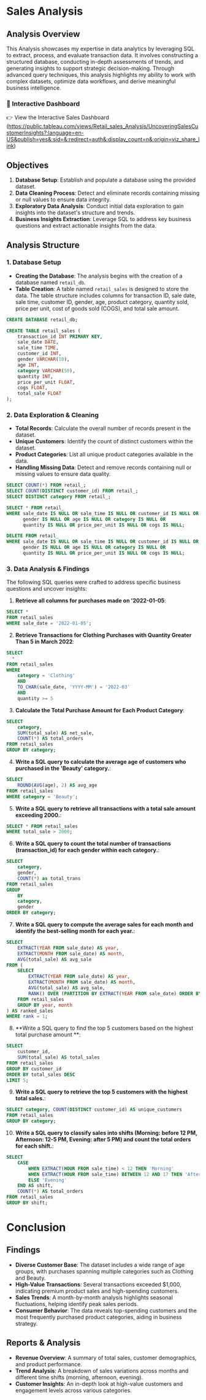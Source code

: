 # Sales Analysis

## Analysis Overview

This Analysis showcases my expertise in data analytics by leveraging SQL to extract, process, and evaluate transaction data. It involves constructing a structured database, conducting in-depth assessments of trends, and generating insights to support strategic decision-making. Through advanced query techniques, this analysis highlights my ability to work with complex datasets, optimize data workflows, and derive meaningful business intelligence.

### **🔗 Interactive Dashboard**
👉 View the Interactive Sales Dashboard (https://public.tableau.com/views/Retail_sales_Analysis/UncoveringSalesCustomerInsights?:language=en-US&publish=yes&:sid=&:redirect=auth&:display_count=n&:origin=viz_share_link)

## Objectives

1. **Database Setup**: Establish and populate a database using the provided dataset.
2. **Data Cleaning Process**: Detect and eliminate records containing missing or null values to ensure data integrity.
3. **Exploratory Data Analysis**: Conduct initial data exploration to gain insights into the dataset's structure and trends.
4. **Business Insights Extraction**: Leverage SQL to address key business questions and extract actionable insights from the data.

## Analysis Structure

### 1. Database Setup

- **Creating the Database**: The analysis begins with the creation of a database named `retail_db`.
- **Table Creation**: A table named `retail_sales` is designed to store the data. The table structure includes columns for transaction ID, sale date, sale time, customer ID, gender, age, product category, quantity sold, price per unit, cost of goods sold (COGS), and total sale amount.

```sql
CREATE DATABASE retail_db;

CREATE TABLE retail_sales (
    transaction_id INT PRIMARY KEY,
    sale_date DATE,
    sale_time TIME,
    customer_id INT,
    gender VARCHAR(10),
    age INT,
    category VARCHAR(50),
    quantity INT,
    price_per_unit FLOAT,
    cogs FLOAT,
    total_sale FLOAT
);
```

### 2. Data Exploration & Cleaning

- **Total Records**: Calculate the overall number of records present in the dataset.
- **Unique Customers**: Identify the count of distinct customers within the dataset.
- **Product Categories**: List all unique product categories available in the data.
- **Handling Missing Data**: Detect and remove records containing null or missing values to ensure data quality.

```sql
SELECT COUNT(*) FROM retail_;
SELECT COUNT(DISTINCT customer_id) FROM retail_;
SELECT DISTINCT category FROM retail_;

SELECT * FROM retail_
WHERE sale_date IS NULL OR sale_time IS NULL OR customer_id IS NULL OR 
      gender IS NULL OR age IS NULL OR category IS NULL OR 
      quantity IS NULL OR price_per_unit IS NULL OR cogs IS NULL;

DELETE FROM retail_
WHERE sale_date IS NULL OR sale_time IS NULL OR customer_id IS NULL OR 
      gender IS NULL OR age IS NULL OR category IS NULL OR 
      quantity IS NULL OR price_per_unit IS NULL OR cogs IS NULL;
```

### 3. Data Analysis & Findings

The following SQL queries were crafted to address specific business questions and uncover insights:

1. **Retrieve all columns for purchases made on '2022-01-05**:
```sql
SELECT *
FROM retail_sales
WHERE sale_date = '2022-01-05';
```

2. **Retrieve Transactions for Clothing Purchases with Quantity Greater Than 5 in March 2022**:
```sql
SELECT 
  *
FROM retail_sales
WHERE 
    category = 'Clothing'
    AND 
    TO_CHAR(sale_date, 'YYYY-MM') = '2022-03'
    AND
    quantity >= 5
```

3. **Calculate the Total Purchase Amount for Each Product Category**:
```sql
SELECT 
    category, 
    SUM(total_sale) AS net_sale, 
    COUNT(*) AS total_orders 
FROM retail_sales 
GROUP BY category;
```

4. **Write a SQL query to calculate the average age of customers who purchased in the 'Beauty' category.**:
```sql
SELECT 
    ROUND(AVG(age), 2) AS avg_age 
FROM retail_sales 
WHERE category = 'Beauty';
```

5. **Write a SQL query to retrieve all transactions with a total sale amount exceeding 2000.**:
```sql
SELECT * FROM retail_sales
WHERE total_sale > 2000;
```

6. **Write a SQL query to count the total number of transactions (transaction_id) for each gender within each category.**:
```sql
SELECT 
    category,
    gender,
    COUNT(*) as total_trans
FROM retail_sales
GROUP 
    BY 
    category,
    gender
ORDER BY category;
```

7. **Write a SQL query to compute the average sales for each month and identify the best-selling month for each year.**:
```sql
SELECT 
    EXTRACT(YEAR FROM sale_date) AS year,
    EXTRACT(MONTH FROM sale_date) AS month,
    AVG(total_sale) AS avg_sale
FROM (
    SELECT 
        EXTRACT(YEAR FROM sale_date) AS year,
        EXTRACT(MONTH FROM sale_date) AS month,
        AVG(total_sale) AS avg_sale,
        RANK() OVER (PARTITION BY EXTRACT(YEAR FROM sale_date) ORDER BY AVG(total_sale) DESC) AS rank
    FROM retail_sales
    GROUP BY year, month
) AS ranked_sales
WHERE rank = 1;
```

8. **Write a SQL query to find the top 5 customers based on the highest total purchase amount **:
```sql
SELECT 
    customer_id, 
    SUM(total_sale) AS total_sales
FROM retail_sales
GROUP BY customer_id
ORDER BY total_sales DESC
LIMIT 5;
```

9. **Write a SQL query to retrieve the top 5 customers with the highest total sales.**:
```sql
SELECT category, COUNT(DISTINCT customer_id) AS unique_customers
FROM retail_sales
GROUP BY category;
```

10. **Write a SQL query to classify sales into shifts (Morning: before 12 PM, Afternoon: 12-5 PM, Evening: after 5 PM) and count the total orders for each shift.**:
```sql
SELECT 
    CASE 
        WHEN EXTRACT(HOUR FROM sale_time) < 12 THEN 'Morning'
        WHEN EXTRACT(HOUR FROM sale_time) BETWEEN 12 AND 17 THEN 'Afternoon'
        ELSE 'Evening'
    END AS shift,
    COUNT(*) AS total_orders
FROM retail_sales
GROUP BY shift;
```

# Conclusion

## Findings

- **Diverse Customer Base**: The dataset includes a wide range of age groups, with purchases spanning multiple categories such as Clothing and Beauty.
- **High-Value Transactions**: Several transactions exceeded $1,000, indicating premium product sales and high-spending customers.
- **Sales Trends**: A month-by-month analysis highlights seasonal fluctuations, helping identify peak sales periods.
- **Consumer Behavior**: The data reveals top-spending customers and the most frequently purchased product categories, aiding in business strategy.

## Reports & Analysis

- **Revenue Overview**: A summary of total sales, customer demographics, and product performance.
- **Trend Analysis**: A breakdown of sales variations across months and different time shifts (morning, afternoon, evening).
- **Customer Insights**: An in-depth look at high-value customers and engagement levels across various categories.
